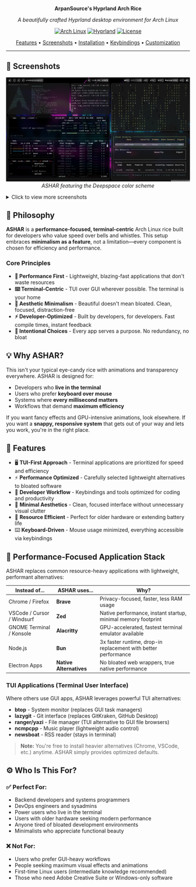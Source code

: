 <div align="center">

**ArpanSource's Hyprland Arch Rice**

*A beautifully crafted Hyprland desktop environment for Arch Linux*

[![Arch Linux](https://img.shields.io/badge/Arch%20Linux-1793D1?style=for-the-badge&logo=arch-linux&logoColor=white)](https://archlinux.org/)
[![Hyprland](https://img.shields.io/badge/Hyprland-00AAFF?style=for-the-badge&logo=hyprland&logoColor=white)](https://hyprland.org/)
[![License](https://img.shields.io/badge/License-MIT-blue.svg?style=for-the-badge)](LICENSE)

[Features](#-features) • [Screenshots](#-screenshots) • [Installation](#-installation) • [Keybindings](#%EF%B8%8F-keybindings) • [Customization](#-customization)

</div>

---



##    Screenshots

<div align="center">

![Deepspace Theme](screenshots/deepspace.png)
*ASHAR featuring the Deepspace color scheme*

</div>

<details>
<summary>Click to view more screenshots</summary>

<!-- Add more screenshots -->

</details>

## 🎯 Philosophy

**ASHAR** is a **performance-focused, terminal-centric** Arch Linux rice built for developers who value speed over bells and whistles. This setup embraces **minimalism as a feature**, not a limitation—every component is chosen for efficiency and performance.

### Core Principles

- **🚀 Performance First** - Lightweight, blazing-fast applications that don't waste resources
- **⌨️ Terminal-Centric** - TUI over GUI wherever possible. The terminal is your home
- **🎨 Aesthetic Minimalism** - Beautiful doesn't mean bloated. Clean, focused, distraction-free
- **⚡ Developer-Optimized** - Built by developers, for developers. Fast compile times, instant feedback
- **🔧 Intentional Choices** - Every app serves a purpose. No redundancy, no bloat

## 💡 Why ASHAR?

This isn't your typical eye-candy rice with animations and transparency everywhere. ASHAR is designed for:

- Developers who **live in the terminal**
- Users who prefer **keyboard over mouse**
- Systems where **every millisecond matters**
- Workflows that demand **maximum efficiency**

If you want fancy effects and GPU-intensive animations, look elsewhere. If you want a **snappy, responsive system** that gets out of your way and lets you work, you're in the right place.

## 🎨 Features

- 🖥️ **TUI-First Approach** - Terminal applications are prioritized for speed and efficiency
- ⚡ **Performance Optimized** - Carefully selected lightweight alternatives to bloated software
- 🎯 **Developer Workflow** - Keybindings and tools optimized for coding and productivity
- 🌈 **Minimal Aesthetics** - Clean, focused interface without unnecessary visual clutter
- 🔋 **Resource Efficient** - Perfect for older hardware or extending battery life
- ⌨️ **Keyboard-Driven** - Mouse usage minimized, everything accessible via keybindings

## 🚀 Performance-Focused Application Stack

ASHAR replaces common resource-heavy applications with lightweight, performant alternatives:

| Instead of... | ASHAR uses... | Why? |
|---------------|---------------|------|
| Chrome / Firefox | **Brave** | Privacy-focused, faster, less RAM usage |
| VSCode / Cursor / Windsurf | **Zed** | Native performance, instant startup, minimal memory footprint |
| GNOME Terminal / Konsole | **Alacritty** | GPU-accelerated, fastest terminal emulator available |
| Node.js | **Bun** | 3x faster runtime, drop-in replacement with better performance |
| Electron Apps | **Native Alternatives** | No bloated web wrappers, true native performance |

### TUI Applications (Terminal User Interface)

Where others use GUI apps, ASHAR leverages powerful TUI alternatives:

- **btop** - System monitor (replaces GUI task managers)
- **lazygit** - Git interface (replaces GitKraken, GitHub Desktop)
- **ranger/yazi** - File manager (TUI alternative to GUI file browsers)
- **ncmpcpp** - Music player (lightweight audio control)
- **newsboat** - RSS reader (stays in terminal)

> **Note:** You're free to install heavier alternatives (Chrome, VSCode, etc.) anytime. ASHAR simply provides optimized defaults.

## ⚙️ Who Is This For?

### ✅ Perfect For:
- Backend developers and systems programmers
- DevOps engineers and sysadmins
- Power users who live in the terminal
- Users with older hardware seeking modern performance
- Anyone tired of bloated development environments
- Minimalists who appreciate functional beauty

### ❌ Not For:
- Users who prefer GUI-heavy workflows
- People seeking maximum visual effects and animations
- First-time Linux users (intermediate knowledge recommended)
- Those who need Adobe Creative Suite or Windows-only software
